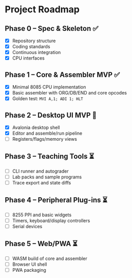 # Project Roadmap

## Phase 0 – Spec & Skeleton ✅
- [x] Repository structure
- [x] Coding standards
- [x] Continuous integration
- [x] CPU interfaces

## Phase 1 – Core & Assembler MVP ✅
- [x] Minimal 8085 CPU implementation
- [x] Basic assembler with ORG/DB/END and core opcodes
- [x] Golden test: `MVI A,1; ADI 1; HLT`

## Phase 2 – Desktop UI MVP 🚧
- [x] Avalonia desktop shell
- [x] Editor and assemble/run pipeline
- [ ] Registers/flags/memory views

## Phase 3 – Teaching Tools ⏳
- [ ] CLI runner and autograder
- [ ] Lab packs and sample programs
- [ ] Trace export and state diffs

## Phase 4 – Peripheral Plug-ins ⏳
- [ ] 8255 PPI and basic widgets
- [ ] Timers, keyboard/display controllers
- [ ] Serial devices

## Phase 5 – Web/PWA ⏳
- [ ] WASM build of core and assembler
- [ ] Browser UI shell
- [ ] PWA packaging

